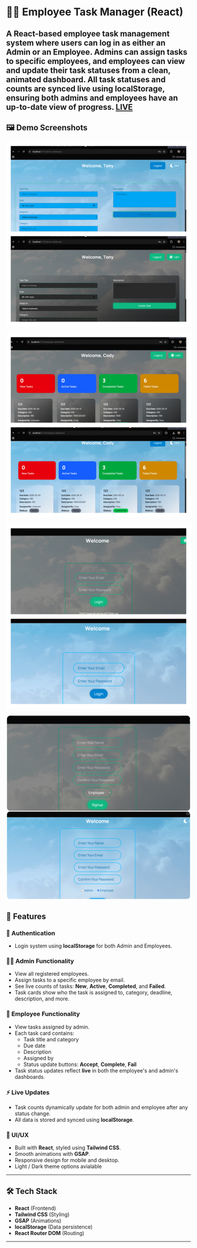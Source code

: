 # 🧑‍💼 Employee Task Manager (React)

A React-based employee task management system where users can log in as either an **Admin** or an **Employee**. Admins can assign tasks to specific employees, and employees can view and update their task statuses from a clean, animated dashboard. All task statuses and counts are synced live using localStorage, ensuring both admins and employees have an up-to-date view of progress.
[LIVE](https://employee-task-manager-three.vercel.app/)
---

## 🖼️ Demo Screenshots

![Admin Dashboard](./screenshots/Admin.jpg)

![Employee Dashboard](./screenshots/Employee.jpg)

![Login Page](./screenshots/Login.jpg)

![Signup Page](./screenshots/SignUp.jpg)

## 📌 Features

### 🔐 Authentication

- Login system using **localStorage** for both Admin and Employees.

### 👨‍💼 Admin Functionality

- View all registered employees.
- Assign tasks to a specific employee by email.
- See live counts of tasks: **New**, **Active**, **Completed**, and **Failed**.
- Task cards show who the task is assigned to, category, deadline, description, and more.

### 👷 Employee Functionality

- View tasks assigned by admin.
- Each task card contains:
  - Task title and category
  - Due date
  - Description
  - Assigned by
  - Status update buttons: **Accept**, **Complete**, **Fail**
- Task status updates reflect **live** in both the employee's and admin's dashboards.

### ⚡ Live Updates

- Task counts dynamically update for both admin and employee after any status change.
- All data is stored and synced using **localStorage**.

### 🎨 UI/UX

- Built with **React**, styled using **Tailwind CSS**.
- Smooth animations with **GSAP**.
- Responsive design for mobile and desktop.
- Light / Dark theme options avialable
---

## 🛠️ Tech Stack

- **React** (Frontend)
- **Tailwind CSS** (Styling)
- **GSAP** (Animations)
- **localStorage** (Data persistence)
- **React Router DOM** (Routing)

---
